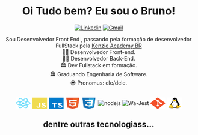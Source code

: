 <!-- 


<br>
![Bruno GitHub stats](https://github-readme-stats.vercel.app/api?username=Bruno120Ab&show_icons=true&theme=tokyonight)
<br>

 -->
 <div>
  
  <h1 align="center">
    Oi Tudo bem? Eu sou o Bruno!
  </h1>
  
  <div align="center">
     
   [![Linkedin](https://img.shields.io/badge/LinkedIn-0077B5?style=for-the-badge&logo=linkedin&logoColor=white)](https://www.linkedin.com/in/bruno-abreu-903185226/)
   [![Gmail](https://img.shields.io/badge/Gmail-0077B5?style=for-the-badge&logo=gmail&logoColor=dark)](abreubruno499@gmail.com)
   
  </div>   
  <p align="center">
    Sou Desenvolvedor Front End , passando pela formação de desenvolvedor FullStack pela
    <a href="https://www.linkedin.com/school/kenzieacademybr/mycompany/" target="_blank">
     Kenzie Academy BR
    </a>  
     <br>
   👨‍💻 Desenvolvedor Front-end. </br>
   👨‍💻 Desenvolvedor Back-End. </br>
   🏛️ Dev Fullstack em formação. </br>
   🏛️ Graduando Engenharia de Software. </br>
<!--    👨‍🎓 Estudando Back-end. </br> -->
   😎 Pronomus: ele/dele. </br> 
  </p>
  

</div>
 
<div align="center" valign="top"><br>
  <img align="center" alt="React" height="30" width="40" src="https://raw.githubusercontent.com/devicons/devicon/master/icons/react/react-original.svg">
  <img align="center" alt="Js" height="30" width="40" src="https://raw.githubusercontent.com/devicons/devicon/master/icons/javascript/javascript-plain.svg">
  <img align="center" alt="Js" height="30" width="40" src="https://raw.githubusercontent.com/devicons/devicon/master/icons/typescript/typescript-plain.svg">
  <img align="center" alt="HTML" height="30" width="40" src="https://raw.githubusercontent.com/devicons/devicon/master/icons/html5/html5-original.svg">
  <img align="center" alt="CSS" height="30" width="40" src="https://raw.githubusercontent.com/devicons/devicon/master/icons/css3/css3-original.svg">
  <img align="center" alt="nodejs" height="30" width="40" src="https://cdn.worldvectorlogo.com/logos/nodejs-icon.svg">
  <img align="center" alt="Wa-Jest" height="30" width="40" src="https://cdn.jsdelivr.net/gh/devicons/devicon/icons/jest/jest-plain.svg">
  <img align="center" alt="git" height="30" width="40" src="https://raw.githubusercontent.com/devicons/devicon/master/icons/git/git-original.svg">
  <img align="center" alt="linux" height="30" width="40" src="https://raw.githubusercontent.com/devicons/devicon/master/icons/linux/linux-original.svg">
  <h2> dentre outras tecnologiass...</h2> 
</div><br>

<!-- <div align="center">

  ![Snake animation](https://github.com/danielbped/danielbped/blob/output/github-contribution-grid-snake.svg)
  
</div>
 -->
